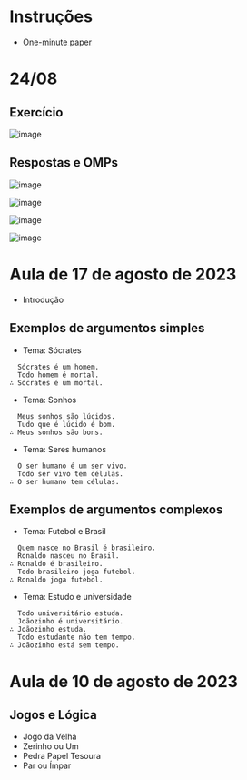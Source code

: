 # Instruções

- [One-minute paper](https://professoradolfo.blogspot.com/2007/03/one-minute-paper.html)

# 24/08

## Exercício

![image](https://github.com/logicaparacomputacao/logicaparacomputacao.github.io/assets/79562/5d43c92f-ab55-4eab-964b-fb2d749c8d9d)

## Respostas e OMPs

![image](https://github.com/logicaparacomputacao/logicaparacomputacao.github.io/assets/79562/6d3cf7ad-8220-46db-b343-055955afb571)

![image](https://github.com/logicaparacomputacao/logicaparacomputacao.github.io/assets/79562/c1162364-e053-4cee-9e75-bb567edf0ce0)

![image](https://github.com/logicaparacomputacao/logicaparacomputacao.github.io/assets/79562/30764c58-152d-4829-816c-bdb27a68a1c0)

![image](https://github.com/logicaparacomputacao/logicaparacomputacao.github.io/assets/79562/4e18edb2-ba34-4f37-b2af-21413190a654)


# Aula de 17 de agosto de 2023

- Introdução

## Exemplos de argumentos simples

- Tema: Sócrates

```
  Sócrates é um homem.
  Todo homem é mortal.
∴ Sócrates é um mortal.
```

- Tema: Sonhos

```
  Meus sonhos são lúcidos.
  Tudo que é lúcido é bom.
∴ Meus sonhos são bons.
```

- Tema: Seres humanos

```
  O ser humano é um ser vivo.
  Todo ser vivo tem células.
∴ O ser humano tem células.
```

## Exemplos de argumentos complexos

- Tema: Futebol e Brasil

```
  Quem nasce no Brasil é brasileiro.
  Ronaldo nasceu no Brasil.
∴ Ronaldo é brasileiro.
  Todo brasileiro joga futebol.
∴ Ronaldo joga futebol.
```

- Tema: Estudo e universidade

```
  Todo universitário estuda.
  Joãozinho é universitário.
∴ Joãozinho estuda.
  Todo estudante não tem tempo.
∴ Joãozinho está sem tempo.
```


# Aula de 10 de agosto de 2023


## Jogos e Lógica

- Jogo da Velha
- Zerinho ou Um
- Pedra Papel Tesoura
- Par ou Ímpar
